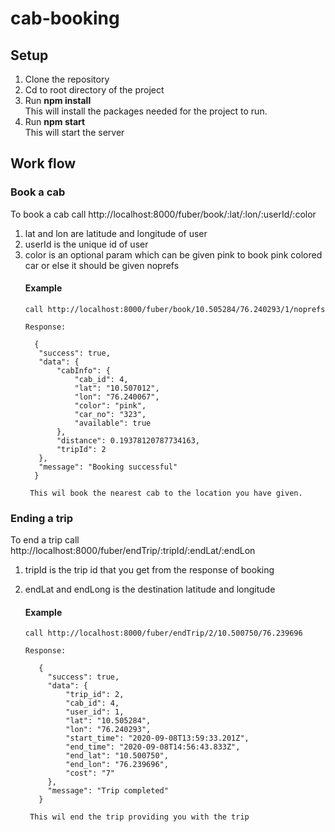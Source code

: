 # cab-booking

## Setup

1. Clone the repository
2. Cd to root directory of the project
3. Run **npm install**  
        This will install the packages needed for the project to run.
4. Run **npm start**  
   This will start the server

## Work flow

### Book a cab
  To book a cab call  http://localhost:8000/fuber/book/:lat/:lon/:userId/:color  
  1. lat and lon are latitude and longitude of user  
  2. userId is the unique id of user
  3. color is an optional param which can be given pink to book pink colored car or else it should be given noprefs  
      #### Example
         call http://localhost:8000/fuber/book/10.505284/76.240293/1/noprefs  

         Response:  

           {
            "success": true,
            "data": {
                "cabInfo": {
                    "cab_id": 4,
                    "lat": "10.507012",
                    "lon": "76.240067",
                    "color": "pink",
                    "car_no": "323",
                    "available": true
                },
                "distance": 0.19378120787734163,
                "tripId": 2
            },
            "message": "Booking successful"
           }  
          
          This wil book the nearest cab to the location you have given.  

### Ending a trip
   To end a trip call  http://localhost:8000/fuber/endTrip/:tripId/:endLat/:endLon
  1. tripId is the trip id that you get from the response of booking
  2. endLat and endLong is the destination latitude and longitude  

      #### Example
         call http://localhost:8000/fuber/endTrip/2/10.500750/76.239696  

         Response:  
            
            {
              "success": true,
              "data": {
                  "trip_id": 2,
                  "cab_id": 4,
                  "user_id": 1,
                  "lat": "10.505284",
                  "lon": "76.240293",
                  "start_time": "2020-09-08T13:59:33.201Z",
                  "end_time": "2020-09-08T14:56:43.833Z",
                  "end_lat": "10.500750",
                  "end_lon": "76.239696",
                  "cost": "7"
              },
              "message": "Trip completed"
            }  
          
          This wil end the trip providing you with the trip 


  
